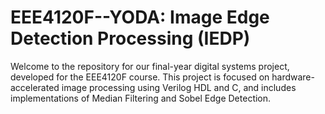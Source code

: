 # EEE4120F--YODA: Image Edge Detection Processing (IEDP)

Welcome to the repository for our final-year digital systems project, developed for the EEE4120F course. This project is focused on hardware-accelerated image processing using Verilog HDL and C, and includes implementations of Median Filtering and Sobel Edge Detection.
